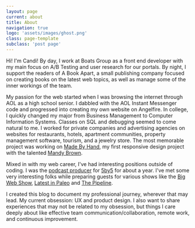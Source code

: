 ```yaml
---
layout: page
current: about
title: About
navigation: true
logo: 'assets/images/ghost.png'
class: page-template
subclass: 'post page'
--- 
```


Hi! I'm Candi! By day, I work at Boats Group as a front end developer with my main focus on A/B Testing and user research for our portals. By night, I support the readers of A Book Apart, a small publishing company focused on creating books on the latest web topics, as well as manage some of the inner workings of the team.

My passion for the web started when I was browsing the internet through AOL as a high school senior. I dabbled with the AOL Instant Messenger code and progressed into creating my own website on Angelfire. In college, I quickly changed my major from Business Management to Computer Information Systems. Classes on SQL and debugging seemed to come natural to me. I worked for private companies and advertising agencies on websites for restaurants, hotels, apartment communities, property management software, tourism, and a jewelry store. The most memorable project was working on [Made By Hand](http://thisismadebyhand.com/), my first responsive design project with the talented [Mandy Brown](http://aworkinglibrary.com/).

Mixed in with my web career, I've had interesting positions outside of coding. I was the [podcast producer](http://5by5.tv/people/candi-ligutan) for [5by5](http://5by5.tv/) for about a year. I've met some very interesting folks while preparing guests for various shows like the [Big Web Show](http://5by5.tv/bigwebshow), [Latest in Paleo](http://5by5.tv/paleo) and [The Pipeline](http://5by5.tv/pipelineclassic).

I created this blog to document my professional journey, wherever that may lead. My current obsession: UX and product design. I also want to share experiences that may not be related to my obsession, but things I care deeply about like effective team communication/collaboration, remote work, and continuous improvement.
